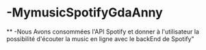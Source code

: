 # -MymusicSpotifyGdaAnny
** -Nous Avons consommées l'API Spotify et donner à l'utilisateur la possibilité d'écouter la music en ligne avec le backEnd de Spotify"
